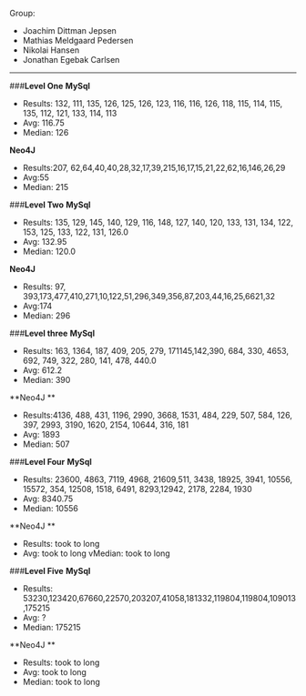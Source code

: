 Group: 
- Joachim Dittman Jepsen
- Mathias Meldgaard Pedersen
- Nikolai Hansen
- Jonathan Egebak Carlsen
----------------------------------------------------------

###**Level One**
**MySql**
- Results: 132, 111, 135, 126, 125, 126, 123, 116, 116, 126, 118, 115, 114, 115, 135, 112, 121, 133, 114, 113
- Avg:  116.75
- Median: 126

**Neo4J**
- Results:207, 62,64,40,40,28,32,17,39,215,16,17,15,21,22,62,16,146,26,29
- Avg:55 
- Median: 215

###**Level Two**
**MySql**
- Results: 135, 129, 145, 140, 129, 116, 148, 127, 140, 120, 133, 131, 134, 122, 153, 125, 133, 122, 131, 126.0
- Avg: 132.95 
- Median: 120.0

**Neo4J**
- Results: 97, 393,173,477,410,271,10,122,51,296,349,356,87,203,44,16,25,6621,32
- Avg:174 
- Median: 296

###**Level three**
**MySql** 
- Results: 163, 1364, 187, 409, 205, 279, 171145,142,390, 684, 330, 4653, 692, 749, 322, 280, 141, 478, 440.0 
- Avg: 612.2 
- Median: 390 

**Neo4J **
- Results:4136, 488, 431, 1196, 2990, 3668, 1531, 484, 229, 507, 584, 126, 397, 2993, 3190, 1620, 2154, 10644, 316, 181 
- Avg: 1893
- Median: 507

###**Level Four**
**MySql**
- Results: 23600, 4863, 7119,  4968, 21609,511, 3438, 18925, 3941, 10556, 15572, 354,
12508, 1518, 6491, 8293,12942, 2178, 2284, 1930
- Avg: 8340.75
- Median: 10556

**Neo4J **
- Results: took to long
- Avg: took to long
vMedian: took to long

###**Level Five**
**MySql**
- Results: 53230,123420,67660,22570,203207,41058,181332,119804,119804,109013,175215
- Avg: ?
- Median: 175215

**Neo4J **
- Results: took to long
- Avg: took to long
- Median: took to long
 


